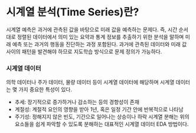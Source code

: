# 시계열 분석(Time Series)란?
시계열 예측은 과거에 관측된 값을 바탕으로 미래 값을 예측하는 문제다. 즉, 시간 순서대로 정렬된 데이터에서 의미 있는 요약과 통계 정보를 추출하기 위한 분석을 말하며 미래 예측 또는 과거의 행동을 진단하는 과정 포함된다. 과거에 관측된 데이터와 미래 값 사이의 패턴을 발견해야 하므로 지도학습 방식으로 문제 정의가 가능하다.   

### 시계열 데이터
의학 데이터나 주가 데이터, 물량 데이터 등이 시계열 데이터에 해당하며 시계열 데이터는 몇 가지 중요한 특성이 있다.
- 추세: 장기적으로 증가하거나 감소하는 등의 경향성이 존재
- 계절성: 계절적 요인의 영향을 받아 1년, 혹은 일정 기간 안에 반복적으로 나타남
- 주기성: 정해지지 않은 빈도, 기간으로 일어나는 상승이나 하락
시계열 분해는 위의 요소들을 쉽게 파악할 수 있도록 분해하는 대표적인 시계열 데이터 EDA 방법이다.